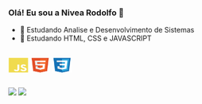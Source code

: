### Olá! Eu sou a Nivea Rodolfo 👋


- 🔭 Estudando Analise e Desenvolvimento de Sistemas
- 🌱 Estudando HTML, CSS e JAVASCRIPT

<div align="center">
</div>
<div style="display: inline_block"><br>
  <img align="center" alt="ni-Js" height="30" width="40" src="https://raw.githubusercontent.com/devicons/devicon/master/icons/javascript/javascript-plain.svg">
  <img align="center" alt="ni-HTML" height="30" width="40" src="https://raw.githubusercontent.com/devicons/devicon/master/icons/html5/html5-original.svg">
  <img align="center" alt="ni-CSS" height="30" width="40" src="https://raw.githubusercontent.com/devicons/devicon/master/icons/css3/css3-original.svg">
</div>
  
   ##
  <div>
   <a href = "mailto:nivearodolfo18@gmail.com"><img src="https://img.shields.io/badge/Gmail-D14836?style=for-the-badge&logo=gmail&logoColor=white" destino ="_blank"></a>
  <a href= "https://www.linkedin.com/in/nivearodolfo/" target="_blank"><img src="https://img.shields.io/badge/LinkedIn-0077B5?style=for-the-badge&logo=linkedin&logoColor=white" target="_blank"></a>

  </div>
  

 
 
  
  
